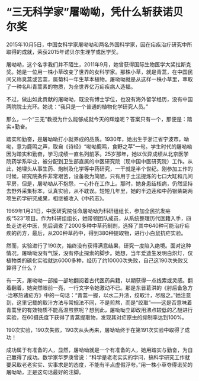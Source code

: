 # “三无科学家”屠呦呦，凭什么斩获诺贝尔奖

2015年10月5日，中国女科学家屠呦呦和两名外国科学家，因在疟疾治疗研究中所取得的成就，荣获2015年诺贝尔生理学或医学奖。 

屠呦呦，这个名字我们并不陌生，2011年9月，她曾获得国际生物医学大奖拉斯克奖。她是一位用一株小草改变了世界的女科学家。那株小草，就是青蒿，在中国民间又称臭蒿或苦蒿，属菊科一年生草本植物。屠呦呦就是从这样一株小草里，萃取了一种名叫青蒿素的物质，为全世界亿万疟疾病人造福。 

不过，做出如此贡献的屠呦呦，既没有博士学位，也没有海外留学经历，没有中国两院院士光环。她说：“我只是一个普通的植物化学研究人员。” 

那么，一个“三无”教授为什么能够成就今天的辉煌呢？答案只有一个，那便是：踏实+勤奋。 

踏实和勤奋，是屠呦呦打小就养成的品质。1930年，她出生于浙江省宁波市。呦呦，意为鹿鸣之声，取自《诗经》“呦呦鹿鸣，食野之苹”一句。学生时代的屠呦呦因为踏实和勤奋，学习成绩一直名列前茅。25岁那年，她以优异成绩从北京医学院药学系毕业，被分配到卫生部直属的中医研究院（现中国中医研究院）工作。从此，她埋头从事生药、炮制及化学等中药研究，一干就是半个世纪。刚参加工作的时候，研究院条件非常艰苦，设备极为简陋，只有用于土法提炼的七口大缸和几间平房，但是，屠呦呦从不抱怨，一心扑在工作上。那时，她身患结核病，仍然坚持去野外采集标本，认真实验，从不耽误。短短几年里，她的半边莲和中药银柴胡两项生药学研究成果，相继被收入《中药志》。 

1969年1月21日，中医研究院任命屠呦呦为科研组组长，参加全民抗发疟疾“523”项目。作为科研组组长，她带领团队成员，从系统整理历代医籍入手，四处走访老中医，先后调查了2000多种中草药制剂，选择了其中640种可能治疗疟疾的药方，最后，从200种草药中，得到380种提取物，进行小白鼠抗疟实验。 

然而，实验进行了190次，始终没有获得满意结果，研究一度陷入绝境。面对这种情况，屠呦呦没有气馁，没有停止探索的脚步。她想，当年爱迪生发明白炽灯，仅植物类的碳化实验就达6000多种，经历了约10000次失败，自己这190次失败又算得了什么？ 

有一天，屠呦呦一部接一部地翻阅着古代医药典籍，以期获得一点线索或灵感。翻着翻着，她突然眼前一亮，一行文字令她激动不已。那是东晋葛洪的《肘后备急方·治寒热诸疟方》中的一句话：“青蒿一握，以水二升渍，绞取汁，尽服之。”她注意到，这里记载的取汁方法与常规法不同，不是煎熬，而是“绞取”——这是否意味着青蒿里的有效物质不能高温煎熬呢？想到此，屠呦呦立即改用沸点较低的乙醚进行实验，在60摄氏度下获得了青蒿提取物，发现其对疟原虫的抑制率达到100%。 

190次实验，190次失败，190次从头再来，屠呦呦终于在第191次实验中取得了成功！ 

成功属于有准备的人，显然，屠呦呦就是一个有准备的人，她用踏实与勤奋，为自己赢得了成功。数学家华罗庚曾说：“科学是老老实实的学问，搞科学研究工作就要采取老老实实、实事求是的态度，不能有半点虚假浮夸。”用一株小草夺得诺奖的屠呦呦，正是这句话最好的注脚。